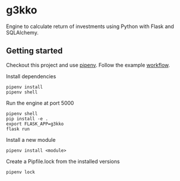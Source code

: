 g3kko
============

Engine to calculate return of investments using Python with Flask and SQLAlchemy.

Getting started
---------------
Checkout this project and use [pipenv](https://docs.pipenv.org). Follow the example [workflow](https://docs.pipenv.org/basics/#example-pipenv-workflow).

Install dependencies

    pipenv install
    pipenv shell


Run the engine at port 5000

    pipenv shell
    pip install -e .
    export FLASK_APP=g3kko
    flask run

Install a new module

    pipenv install <module>

Create a Pipfile.lock from the installed versions

    pipenv lock
